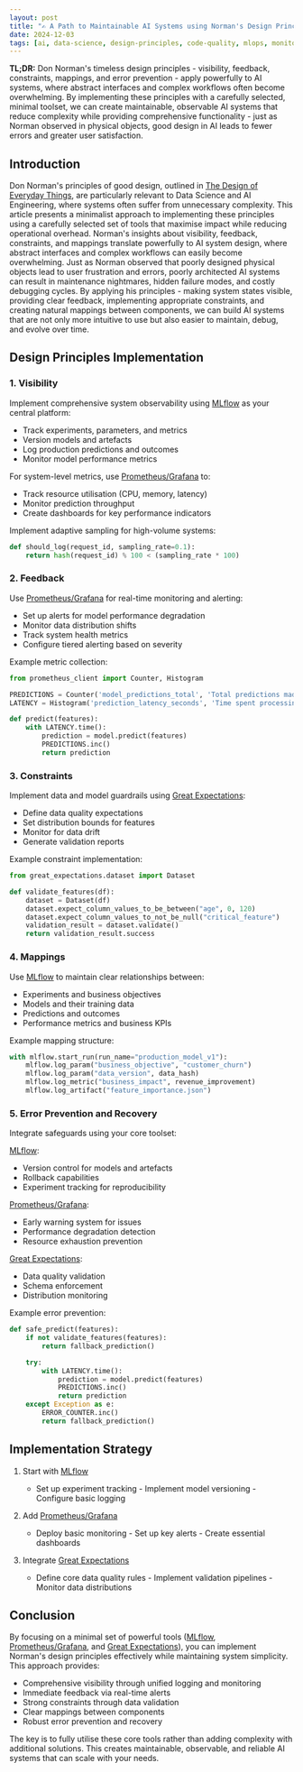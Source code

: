 ```yaml
---
layout: post
title: "✍ A Path to Maintainable AI Systems using Norman's Design Principles"
date: 2024-12-03
tags: [ai, data-science, design-principles, code-quality, mlops, monitoring, observability, production, model-governance, minimal]
---
```


**TL;DR:** Don Norman's timeless design principles - visibility, feedback, constraints, mappings, and error prevention - apply powerfully to AI systems, where abstract interfaces and complex workflows often become overwhelming. By implementing these principles with a carefully selected, minimal toolset, we can create maintainable, observable AI systems that reduce complexity while providing comprehensive functionality - just as Norman observed in physical objects, good design in AI leads to fewer errors and greater user satisfaction.
<!--more-->

## Introduction

Don Norman's principles of good design, outlined in [The Design of Everyday Things](https://archive.org/details/thedesignofeverydaythingsbydonnorman), are particularly relevant to Data Science and AI Engineering, where systems often suffer from unnecessary complexity. This article presents a minimalist approach to implementing these principles using a carefully selected set of tools that maximise impact while reducing operational overhead. Norman's insights about visibility, feedback, constraints, and mappings translate powerfully to AI system design, where abstract interfaces and complex workflows can easily become overwhelming. Just as Norman observed that poorly designed physical objects lead to user frustration and errors, poorly architected AI systems can result in maintenance nightmares, hidden failure modes, and costly debugging cycles. By applying his principles - making system states visible, providing clear feedback, implementing appropriate constraints, and creating natural mappings between components, we can build AI systems that are not only more intuitive to use but also easier to maintain, debug, and evolve over time.

## Design Principles Implementation

### 1. Visibility

Implement comprehensive system observability using [MLflow](https://mlflow.org/) as your central platform:

- Track experiments, parameters, and metrics
- Version models and artefacts
- Log production predictions and outcomes
- Monitor model performance metrics

For system-level metrics, use [Prometheus/Grafana](https://prometheus.io/docs/visualization/grafana/) to:

- Track resource utilisation (CPU, memory, latency)
- Monitor prediction throughput
- Create dashboards for key performance indicators

Implement adaptive sampling for high-volume systems:

```python
def should_log(request_id, sampling_rate=0.1):
    return hash(request_id) % 100 < (sampling_rate * 100)
```

### 2. Feedback

Use [Prometheus/Grafana](https://prometheus.io/docs/visualization/grafana/) for real-time monitoring and alerting:

- Set up alerts for model performance degradation
- Monitor data distribution shifts
- Track system health metrics
- Configure tiered alerting based on severity

Example metric collection:

```python
from prometheus_client import Counter, Histogram

PREDICTIONS = Counter('model_predictions_total', 'Total predictions made')
LATENCY = Histogram('prediction_latency_seconds', 'Time spent processing prediction')

def predict(features):
    with LATENCY.time():
        prediction = model.predict(features)
        PREDICTIONS.inc()
        return prediction
```

### 3. Constraints

Implement data and model guardrails using [Great Expectations](https://greatexpectations.io/):

- Define data quality expectations
- Set distribution bounds for features
- Monitor for data drift
- Generate validation reports

Example constraint implementation:

```python
from great_expectations.dataset import Dataset

def validate_features(df):
    dataset = Dataset(df)
    dataset.expect_column_values_to_be_between("age", 0, 120)
    dataset.expect_column_values_to_not_be_null("critical_feature")
    validation_result = dataset.validate()
    return validation_result.success
```

### 4. Mappings

Use [MLflow](https://mlflow.org/) to maintain clear relationships between:

- Experiments and business objectives
- Models and their training data
- Predictions and outcomes
- Performance metrics and business KPIs

Example mapping structure:

```python
with mlflow.start_run(run_name="production_model_v1"):
    mlflow.log_param("business_objective", "customer_churn")
    mlflow.log_param("data_version", data_hash)
    mlflow.log_metric("business_impact", revenue_improvement)
    mlflow.log_artifact("feature_importance.json")
```

### 5. Error Prevention and Recovery

Integrate safeguards using your core toolset:

[MLflow](https://mlflow.org/):

- Version control for models and artefacts
- Rollback capabilities
- Experiment tracking for reproducibility

[Prometheus/Grafana](https://prometheus.io/docs/visualization/grafana/):

- Early warning system for issues
- Performance degradation detection
- Resource exhaustion prevention

[Great Expectations](https://greatexpectations.io/):

- Data quality validation
- Schema enforcement
- Distribution monitoring

Example error prevention:

```python
def safe_predict(features):
    if not validate_features(features):
        return fallback_prediction()

    try:
        with LATENCY.time():
            prediction = model.predict(features)
            PREDICTIONS.inc()
            return prediction
    except Exception as e:
        ERROR_COUNTER.inc()
        return fallback_prediction()
```

## Implementation Strategy

1. Start with [MLflow](https://mlflow.org/)
   - Set up experiment tracking    - Implement model versioning    - Configure basic logging

2. Add [Prometheus/Grafana](https://prometheus.io/docs/visualization/grafana/)
   - Deploy basic monitoring    - Set up key alerts    - Create essential dashboards

3. Integrate [Great Expectations](https://greatexpectations.io/)
   - Define core data quality rules    - Implement validation pipelines    - Monitor data distributions

## Conclusion

By focusing on a minimal set of powerful tools ([MLflow](https://mlflow.org/), [Prometheus/Grafana](https://prometheus.io/docs/visualization/grafana/), and [Great Expectations](https://greatexpectations.io/)), you can implement Norman's design principles effectively while maintaining system simplicity. This approach provides:

- Comprehensive visibility through unified logging and monitoring
- Immediate feedback via real-time alerts
- Strong constraints through data validation
- Clear mappings between components
- Robust error prevention and recovery

The key is to fully utilise these core tools rather than adding complexity with additional solutions. This creates maintainable, observable, and reliable AI systems that can scale with your needs.

